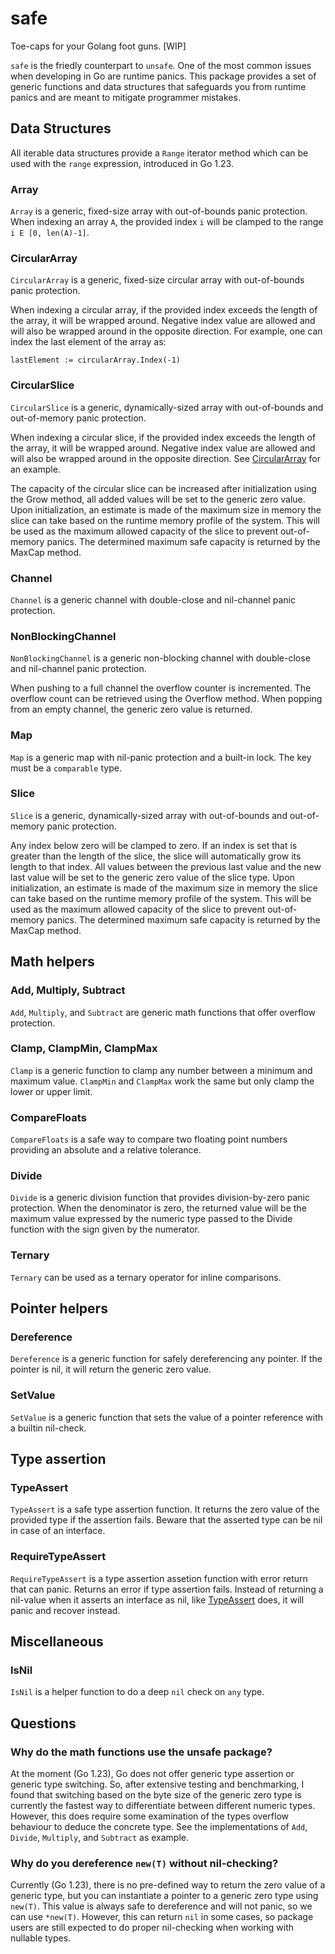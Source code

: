 # safe

Toe-caps for your Golang foot guns. [WIP]

`safe` is the friedly counterpart to `unsafe`. One of the most common issues when developing in Go are runtime panics. This package provides a set of generic functions and data structures that safeguards you from runtime panics and are meant to mitigate programmer mistakes.

## Data Structures

All iterable data structures provide a `Range` iterator method which can be used with the `range` expression, introduced in Go 1.23.

### Array

`Array` is a generic, fixed-size array with out-of-bounds panic protection. When indexing an array `A`, the provided index `i` will be clamped to the range `i E [0, len(A)-1]`.

### CircularArray

`CircularArray` is a generic, fixed-size circular array with out-of-bounds panic protection.

When indexing a circular array, if the provided index exceeds the length of the array, it will be wrapped around. Negative index value are allowed and will also be wrapped around in the opposite direction. For example, one can index the last element of the array as:

```
lastElement := circularArray.Index(-1)
```

### CircularSlice

`CircularSlice` is a generic, dynamically-sized array with out-of-bounds and out-of-memory panic protection.

When indexing a circular slice, if the provided index exceeds the length of the array, it will be wrapped around. Negative index value are allowed and will also be wrapped around in the opposite direction. See [CircularArray](#circular-array) for an example.

The capacity of the circular slice can be increased after initialization using the Grow method, all added values will be set to the generic zero value.
Upon initialization, an estimate is made of the maximum size in memory the slice can take based on the runtime memory profile of the system. This will be used as the maximum allowed capacity of the slice to prevent out-of-memory panics. The determined maximum safe capacity is returned by the MaxCap method.

### Channel

`Channel` is a generic channel with double-close and nil-channel panic protection.

### NonBlockingChannel

`NonBlockingChannel` is a generic non-blocking channel with double-close and nil-channel panic protection.

When pushing to a full channel the overflow counter is incremented. The overflow count can be retrieved using the Overflow method. When popping from an empty channel, the generic zero value is returned.

### Map

`Map` is a generic map with nil-panic protection and a built-in lock. The key must be a `comparable` type.

### Slice

`Slice` is a generic, dynamically-sized array with out-of-bounds and out-of-memory panic protection.

Any index below zero will be clamped to zero. If an index is set that is greater than the length of the slice, the slice will automatically grow its length to that index. All values between the previous last value and the new last value will be set to the generic zero value of the slice type. Upon initialization, an estimate is made of the maximum size in memory the slice can take based on the runtime memory profile of the system. This will be used as the maximum allowed capacity of the slice to prevent out-of-memory panics. The determined maximum safe capacity is returned by the MaxCap method.

## Math helpers

### Add, Multiply, Subtract

`Add`, `Multiply`, and `Subtract` are generic math functions that offer overflow protection.

### Clamp, ClampMin, ClampMax

`Clamp` is a generic function to clamp any number between a minimum and maximum value. `ClampMin` and `ClampMax` work the same but only clamp the lower or upper limit.

### CompareFloats

`CompareFloats` is a safe way to compare two floating point numbers providing an absolute and a relative tolerance.

### Divide

`Divide` is a generic division function that provides division-by-zero panic protection. When the denominator is zero, the returned value will be the maximum value expressed by the numeric type passed to the Divide function with the sign given by the numerator.

### Ternary

`Ternary` can be used as a ternary operator for inline comparisons.

## Pointer helpers

### Dereference

`Dereference` is a generic function for safely dereferencing any pointer. If the pointer is nil, it will return the generic zero value.

### SetValue

`SetValue` is a generic function that sets the value of a pointer reference with a builtin nil-check.

## Type assertion

### TypeAssert

`TypeAssert` is a safe type assertion function. It returns the zero value of the provided type if the assertion fails. Beware that the asserted type can be nil in case of an interface.

### RequireTypeAssert

`RequireTypeAssert` is a type assertion assetion function with error return that can panic. Returns an error if type assertion fails. Instead of returning a nil-value when it asserts an interface as nil, like [TypeAssert](#type-assert) does, it will panic and recover instead.

## Miscellaneous

### IsNil

`IsNil` is a helper function to do a deep `nil` check on `any` type.

## Questions

### Why do the math functions use the unsafe package?

At the moment (Go 1.23), Go does not offer generic type assertion or generic type switching. So, after extensive testing and benchmarking, I found that switching based on the byte size of the generic zero type is currently the fastest way to differentiate between different numeric types. However, this does require some examination of the types overflow behaviour to deduce the concrete type. See the implementations of `Add`, `Divide`, `Multiply`, and `Subtract` as example.

### Why do you dereference `new(T)` without nil-checking?

Currently (Go 1.23), there is no pre-defined way to return the zero value of a generic type, but you can instantiate a pointer to a generic zero type using `new(T)`. This value is always safe to dereference and will not panic, so we can use `*new(T)`. However, this can return `nil` in some cases, so package users are still expected to do proper nil-checking when working with nullable types.
